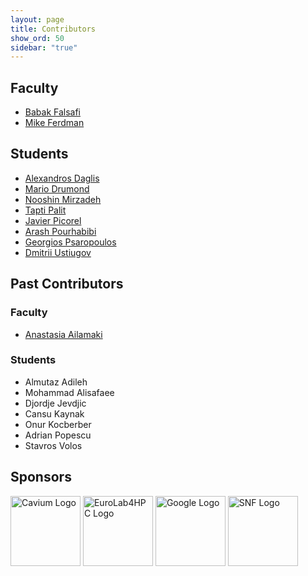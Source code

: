 ```yaml
---
layout: page
title: Contributors
show_ord: 50
sidebar: "true"
---
```


## Faculty
- [Babak Falsafi](http://parsa.epfl.ch/~falsafi/)
- [Mike Ferdman](http://compas.cs.stonybrook.edu/~mferdman/)

## Students
- [Alexandros Daglis](http://parsa.epfl.ch/~daglis/)
- [Mario Drumond](http://parsa.epfl.ch/~drumond/)
- [Nooshin Mirzadeh](http://parsa.epfl.ch/~mirzadeh/)
- [Tapti Palit](http://compas.cs.stonybrook.edu/~tpalit/)
- [Javier Picorel](http://parsa.epfl.ch/~picorel/)
- [Arash Pourhabibi](http://parsa.epfl.ch/~pourhabi/)
- [Georgios Psaropoulos](http://parsa.epfl.ch/~psaropou/)
- [Dmitrii Ustiugov](http://parsa.epfl.ch/~ustiugov/)

## Past Contributors

### Faculty
 - [Anastasia Ailamaki](http://people.epfl.ch/anastasia.ailamaki)

### Students
- Almutaz Adileh
- Mohammad Alisafaee
- Djordje Jevdjic
- Cansu Kaynak
- Onur Kocberber
- Adrian Popescu
- Stavros Volos

## Sponsors

<div class="container">
    <a class="s-logo" href="http://www.cavium.com"><img alt="Cavium Logo" src="{{ site.baseurl }}/public/logos/Cavium.png" style="width: 7rem;"/></a>
    <a class="s-logo" href="http://eurolab4hpc.eu"><img alt="EuroLab4HPC Logo" src="{{ site.baseurl }}/logo/EuroLab4HPC.png" style="width: 7rem;"/></a>
    <a class="s-logo" href="http://www.google.com"><img alt="Google Logo" src="{{ site.baseurl }}/public/logos/Google_logo_square.png" style="width: 7rem;"/></a>
    <a class="s-logo" href="http://www.snf.ch"><img alt="SNF Logo" src="{{ site.baseurl }}/logo/snf.png" style="width: 7rem;"/></a>
</div>
